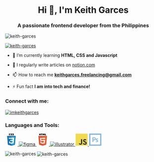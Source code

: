 <h1 align="center">Hi 👋, I'm Keith Garces</h1>
<h3 align="center">A passionate frontend developer from the Philippines</h3>

<p align="left"> <img src="https://komarev.com/ghpvc/?username=keith-garces&label=Profile%20views&color=0e75b6&style=flat" alt="keith-garces" /> </p>

<p align="left"> <a href="https://github.com/ryo-ma/github-profile-trophy"><img src="https://github-profile-trophy.vercel.app/?username=keith-garces" alt="keith-garces" /></a> </p>

- 🌱 I’m currently learning **HTML, CSS and Javascript**

- 📝 I regularly write articles on [notion.com](notion.com)

- 📫 How to reach me **keithgarces.freelancing@gmail.com**

- ⚡ Fun fact **I am into tech and finance!**

<h3 align="left">Connect with me:</h3>
<p align="left">
<a href="https://linkedin.com/in/imkeithgarces" target="blank"><img align="center" src="https://raw.githubusercontent.com/rahuldkjain/github-profile-readme-generator/master/src/images/icons/Social/linked-in-alt.svg" alt="imkeithgarces" height="30" width="40" /></a>
</p>

<h3 align="left">Languages and Tools:</h3>
<p align="left"> <a href="https://www.w3schools.com/css/" target="_blank" rel="noreferrer"> <img src="https://raw.githubusercontent.com/devicons/devicon/master/icons/css3/css3-original-wordmark.svg" alt="css3" width="40" height="40"/> </a> <a href="https://www.figma.com/" target="_blank" rel="noreferrer"> <img src="https://www.vectorlogo.zone/logos/figma/figma-icon.svg" alt="figma" width="40" height="40"/> </a> <a href="https://www.w3.org/html/" target="_blank" rel="noreferrer"> <img src="https://raw.githubusercontent.com/devicons/devicon/master/icons/html5/html5-original-wordmark.svg" alt="html5" width="40" height="40"/> </a> <a href="https://www.adobe.com/in/products/illustrator.html" target="_blank" rel="noreferrer"> <img src="https://www.vectorlogo.zone/logos/adobe_illustrator/adobe_illustrator-icon.svg" alt="illustrator" width="40" height="40"/> </a> <a href="https://developer.mozilla.org/en-US/docs/Web/JavaScript" target="_blank" rel="noreferrer"> <img src="https://raw.githubusercontent.com/devicons/devicon/master/icons/javascript/javascript-original.svg" alt="javascript" width="40" height="40"/> </a> <a href="https://www.photoshop.com/en" target="_blank" rel="noreferrer"> <img src="https://raw.githubusercontent.com/devicons/devicon/master/icons/photoshop/photoshop-line.svg" alt="photoshop" width="40" height="40"/> </a> </p>

<p><img align="left" src="https://github-readme-stats.vercel.app/api/top-langs?username=keith-garces&show_icons=true&locale=en&layout=compact" alt="keith-garces" /></p>

<p>&nbsp;<img align="center" src="https://github-readme-stats.vercel.app/api?username=keith-garces&show_icons=true&locale=en" alt="keith-garces" /></p>
